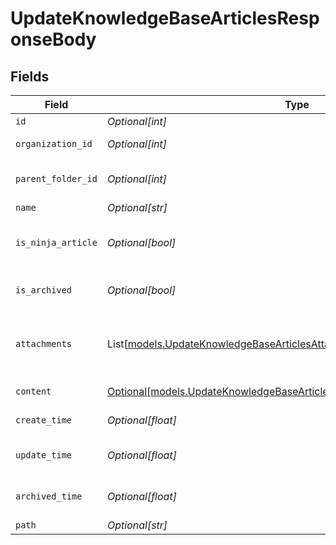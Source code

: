 # UpdateKnowledgeBaseArticlesResponseBody


## Fields

| Field                                                                                                                                            | Type                                                                                                                                             | Required                                                                                                                                         | Description                                                                                                                                      |
| ------------------------------------------------------------------------------------------------------------------------------------------------ | ------------------------------------------------------------------------------------------------------------------------------------------------ | ------------------------------------------------------------------------------------------------------------------------------------------------ | ------------------------------------------------------------------------------------------------------------------------------------------------ |
| `id`                                                                                                                                             | *Optional[int]*                                                                                                                                  | :heavy_minus_sign:                                                                                                                               | Identifier                                                                                                                                       |
| `organization_id`                                                                                                                                | *Optional[int]*                                                                                                                                  | :heavy_minus_sign:                                                                                                                               | Organization identifier                                                                                                                          |
| `parent_folder_id`                                                                                                                               | *Optional[int]*                                                                                                                                  | :heavy_minus_sign:                                                                                                                               | Parent folder identifier                                                                                                                         |
| `name`                                                                                                                                           | *Optional[str]*                                                                                                                                  | :heavy_minus_sign:                                                                                                                               | Article name                                                                                                                                     |
| `is_ninja_article`                                                                                                                               | *Optional[bool]*                                                                                                                                 | :heavy_minus_sign:                                                                                                                               | Indicates if the article was created in ninja                                                                                                    |
| `is_archived`                                                                                                                                    | *Optional[bool]*                                                                                                                                 | :heavy_minus_sign:                                                                                                                               | Indicates if the article is archived                                                                                                             |
| `attachments`                                                                                                                                    | List[[models.UpdateKnowledgeBaseArticlesAttachments](../models/updateknowledgebasearticlesattachments.md)]                                       | :heavy_minus_sign:                                                                                                                               | Lists the files associated with the article                                                                                                      |
| `content`                                                                                                                                        | [Optional[models.UpdateKnowledgeBaseArticlesKnowledgeBaseArticlesContent]](../models/updateknowledgebasearticlesknowledgebasearticlescontent.md) | :heavy_minus_sign:                                                                                                                               | Article content                                                                                                                                  |
| `create_time`                                                                                                                                    | *Optional[float]*                                                                                                                                | :heavy_minus_sign:                                                                                                                               | Article created time                                                                                                                             |
| `update_time`                                                                                                                                    | *Optional[float]*                                                                                                                                | :heavy_minus_sign:                                                                                                                               | Article last updated time                                                                                                                        |
| `archived_time`                                                                                                                                  | *Optional[float]*                                                                                                                                | :heavy_minus_sign:                                                                                                                               | Article archived time                                                                                                                            |
| `path`                                                                                                                                           | *Optional[str]*                                                                                                                                  | :heavy_minus_sign:                                                                                                                               | Article path                                                                                                                                     |